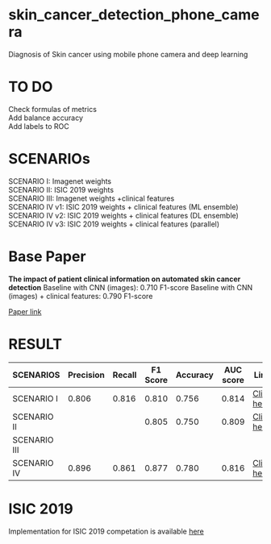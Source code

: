 # skin_cancer_detection_phone_camera
Diagnosis of Skin cancer using mobile phone camera and deep learning
# TO DO
Check formulas of metrics  
Add balance accuracy  
Add labels to ROC  

# SCENARIOs
SCENARIO I: Imagenet weights  
SCENARIO II: ISIC 2019 weights  
SCENARIO III: Imagenet weights +clinical features  
SCENARIO IV v1: ISIC 2019 weights + clinical features (ML ensemble)  
SCENARIO IV v2: ISIC 2019 weights + clinical features (DL ensemble)  
SCENARIO IV v3: ISIC 2019 weights + clinical features (parallel)  

# Base Paper
**The impact of patient clinical information on automated skin cancer detection**
Baseline with CNN (images): 0.710 F1-score
Baseline with CNN (images) + clinical features: 0.790 F1-score

<a href="https://www.sciencedirect.com/science/article/pii/S0010482519304019?via%3Dihub">Paper link</a>

# RESULT

<table>
<thead>
  <tr>
    <th>SCENARIOS</th>
    <th>Precision</th>
    <th>Recall</th>
    <th>F1 Score</th>
    <th>Accuracy</th>
    <th>AUC score</th>
    <th>Link</th>
  </tr>
</thead>
<tbody>
  <tr>
    <td>SCENARIO I</td>
    <td>0.806</td>
    <td>0.816</td>
    <td>0.810</td>
    <td>0.756</td>
    <td>0.814</td>
    <td><a href="https://github.com/talhaanwarch/skin_cancer_detection_phone_camera/blob/master/base_model.ipynb">Click here</a></td>
  </tr>
  <tr>
    <td>SCENARIO II</td>
    <td></td>
    <td></td>
    <td>0.805</td>
    <td>0.750</td>
    <td>0.809</td>
    <td><a href="https://github.com/talhaanwarch/skin_cancer_detection_phone_camera/blob/master/Scenario_II.ipynb">Click here</a></td>
  </tr>
  <tr>
    <td>SCENARIO III</td>
    <td></td>
    <td></td>
    <td></td>
    <td></td>
    <td></td>
    <td></td>
  </tr>
  <tr>
    <td>SCENARIO IV</td>
    <td>0.896</td>
    <td>0.861</td>
    <td>0.877</td>
    <td>0.780</td>
    <td>0.816</td>
    <td><a href="https://github.com/talhaanwarch/skin_cancer_detection_phone_camera/blob/master/Scenario_IV.ipynb">Click here</a></td>
  </tr>
</tbody>
</table>

# ISIC 2019  
Implementation for ISIC 2019 competation is available [here](https://github.com/talhaanwarch/ISIC2K19)
